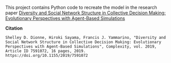 This project contains Python code to recreate the model in the research paper [Diversity and Social Network Structure in Collective Decision Making: Evolutionary Perspectives with Agent-Based Simulations](https://www.hindawi.com/journals/complexity/2019/7591072/)

**Citation**
```
Shelley D. Dionne, Hiroki Sayama, Francis J. Yammarino, "Diversity and Social Network Structure in Collective Decision Making: Evolutionary Perspectives with Agent-Based Simulations", Complexity, vol. 2019, Article ID 7591072, 16 pages, 2019. https://doi.org/10.1155/2019/7591072
```
